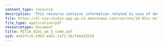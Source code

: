 ```yaml
---
content_type: resource
description: 'This resource contains information related to uses of dot product. '
file: https://ol-ocw-studio-app-qa.s3.amazonaws.com/courses/18-02sc-multivariable-calculus-fall-2010/4e51fccb29b2ad412a713bcfe6a52b10_MIT18_02SC_we_5_comb.pdf
file_type: application/pdf
resourcetype: Document
title: MIT18_02SC_we_5_comb.pdf
uid: 4e51fccb-29b2-ad41-2a71-3bcfe6a52b10
---
```

